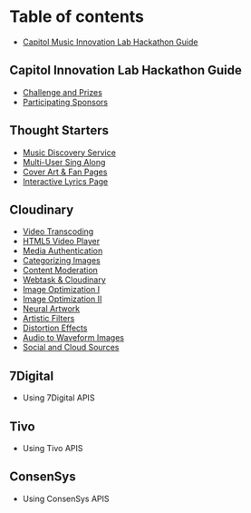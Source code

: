 # Table of contents

* [Capitol Music Innovation Lab Hackathon Guide](README.md)

## Capitol Innovation Lab Hackathon Guide

* [Challenge and Prizes](capitol-innovation-lab-hackathon-guide/challenge-and-prizes.md)
* [Participating Sponsors](capitol-innovation-lab-hackathon-guide/participating-sponsors.md)

## Thought Starters

* [Music Discovery Service](thought-starters/music-discovery-service.md)
* [Multi-User Sing Along](thought-starters/multi-user-sing-along.md)
* [Cover Art & Fan Pages](thought-starters/cover-art-and-fan-pages.md)
* [Interactive Lyrics Page](thought-starters/interactive-lyrics-page.md)

## Cloudinary

* [Video Transcoding](cloudinary/video-transcoding.md)
* [HTML5 Video Player](cloudinary/html5-video-player.md)
* [Media Authentication](cloudinary/media-authentication.md)
* [Categorizing Images](cloudinary/categorizing-images.md)
* [Content Moderation](cloudinary/content-moderation.md)
* [Webtask & Cloudinary](cloudinary/webtask-and-cloudinary.md)
* [Image Optimization I](cloudinary/image-optimization-i.md)
* [Image Optimization II](cloudinary/image-optimization-ii.md)
* [Neural Artwork](cloudinary/neural-artwork.md)
* [Artistic Filters](cloudinary/artistic-filters.md)
* [Distortion Effects](cloudinary/distortion-effects.md)
* [Audio to Waveform Images](cloudinary/audio-to-waveform-images.md)
* [Social and Cloud Sources](cloudinary/social-and-cloud-sources.md)

## 7Digital

* Using 7Digital APIS

## Tivo

* Using Tivo APIS

## ConsenSys

* Using ConsenSys APIS

